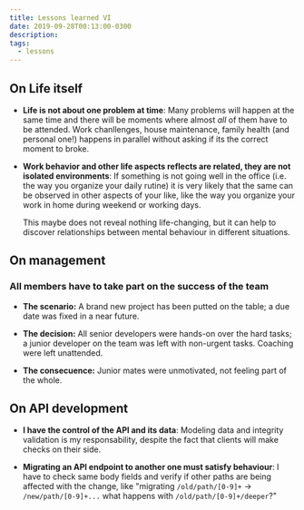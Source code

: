 ```yaml
---
title: Lessons learned VI
date: 2019-09-28T00:13:00-0300
description:
tags:
  - lessons
---
```



## On Life itself

* **Life is not about one problem at time**: Many problems will happen at the
  same time and there will be moments where almost *all* of them have to be
  attended. Work chanllenges, house maintenance, family health (and personal
  one!) happens in parallel without asking if its the correct moment to broke.

* **Work behavior and other life aspects reflects are related, they are not
  isolated environments**: If something is not going well in the office (i.e.
  the way you organize your daily rutine) it is very likely that the same can
  be observed in other aspects of your like, like the way you organize your
  work in home during weekend or working days.

  This maybe does not reveal nothing life-changing, but it can help to discover
  relationships between mental behaviour in different situations.

## On management

### All members have to take part on the success of the team

* **The scenario:** A brand new project has been putted on the table; a due
  date was fixed in a near future.

* **The decision:** All senior developers were hands-on over the hard tasks; a
  junior developer on the team was left with non-urgent tasks. Coaching were
  left unattended.

* **The consecuence:** Junior mates were unmotivated, not feeling part of the
  whole.

## On API development

* **I have the control of the API and its data**: Modeling data and integrity
  validation is my responsability, despite the fact that clients will make
  checks on their side.

* **Migrating an API endpoint to another one must satisfy behaviour**: I have
  to check same body fields and verify if other paths are being affected with
  the change, like "migrating `/old/path/[0-9]+` -> `/new/path/[0-9]+...` what
  happens with `/old/path/[0-9]+/deeper`?"
